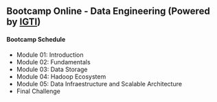 <h2>Bootcamp Online - Data Engineering (Powered by <a href="https://www.igti.com.br/custom/engenharia-de-dados/">IGTI</a>)</h2>
<h4>Bootcamp Schedule</h4>
<ul>
    <li>Module 01: Introduction</li>
    <li>Module 02: Fundamentals</li>
    <li>Module 03: Data Storage</li>
    <li>Module 04: Hadoop Ecosystem</li>
    <li>Module 05: Data Infraestructure and Scalable Architecture</li>
    <li>Final Challenge</li>
</ul>
